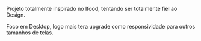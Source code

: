 Projeto totalmente inspirado no Ifood, tentando ser totalmente fiel ao Design.

Foco em Desktop, logo mais tera upgrade como responsividade para outros tamanhos de telas.